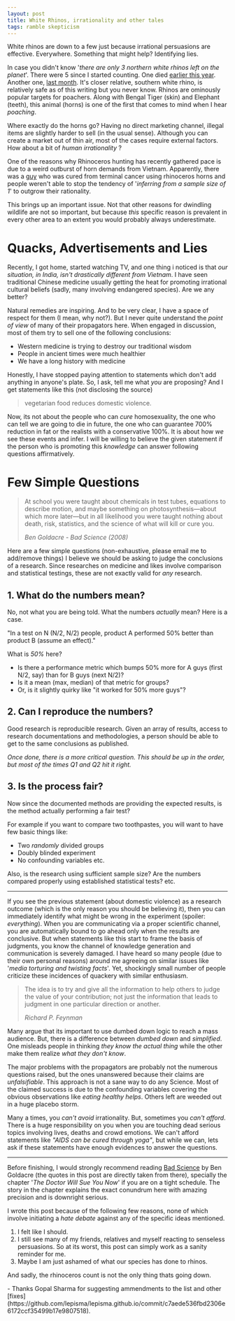 ```yaml
---
layout: post
title: White Rhinos, irrationality and other tales
tags: ramble skepticism
---
```


<p class="post-intro" markdown="1">
White rhinos are down to a few just because irrational persuasions are
effective. Everywhere. Something that might help? Identifying lies.
</p>
<!--more-->

<span class="dropcap">I</span>n case you didn't know '*there are only 3 northern
white rhinos left on the planet*'. There were 5 since I started counting. One
died
[earlier this year](http://edition.cnn.com/2015/07/29/world/northern-rhino-dies/).
Another one,
[last month](http://www.wired.com/2015/11/death-endangered-rhino-leaves-three-world/).
It's closer relative, southern white rhino, is relatively safe as of this
writing but you never know. Rhinos are ominously popular targets for poachers.
Along with Bengal Tiger (skin) and Elephant (teeth), this animal (horns) is one
of the first that comes to mind when I hear *poaching*.

Where exactly do the horns go? Having no direct marketing channel, illegal items
are slightly harder to sell (in the usual sense). Although you can create a
market out of thin air, most of the cases require external factors. How about a
bit of *human irrationality* ?

One of the reasons why Rhinoceros hunting has recently gathered pace is due to a
weird outburst of horn demands from Vietnam. Apparently, there was a
[guy](http://qz.com/82302/theres-a-country-that-will-pay-300000-per-rhino-horn-to-cure-cancer-and-hangovers-and-its-wiping-out-rhinos/)
who was cured from terminal cancer using rhinoceros horns and people weren't
able to stop the tendency of '*inferring from a sample size of 1*' to outgrow
their rationality.

This brings up an important issue. Not that other reasons for dwindling wildlife
are not so important, but because *this* specific reason is prevalent in every
other area to an extent you would probably always underestimate.

# Quacks, Advertisements and Lies

Recently, I got home, started watching TV, and one thing i noticed is that *our
situation, in India, isn't drastically different from Vietnam*. I have seen
traditional Chinese medicine usually getting the heat for promoting irrational
cultural beliefs (sadly, many involving endangered species). Are we any better?

Natural remedies are inspiring. And to be very clear, I have a space of respect
for them (I mean, why not?). But I never quite understand the *point of view* of
many of their propagators here. When engaged in discussion, most of them try to
sell one of the following conclusions:

- Western medicine is trying to destroy our traditional wisdom
- People in ancient times were much healthier
- We have a long history with medicine

Honestly, I have stopped paying attention to statements which don't add anything
in anyone's plate. So, I ask, tell me what *you* are proposing? And I get
statements like this (not disclosing the source)

> vegetarian food reduces domestic violence.

Now, its not about the people who can *cure* homosexuality, the one who can tell
we are going to die in future, the one who can guarantee 700% reduction in fat
or the realists with a conservative 100%. It is about how *we* see these
events and infer. I will be willing to believe the given statement if the person
who is promoting this *knowledge* can answer following questions affirmatively.

# Few Simple Questions

<blockquote>
<p>
At school you were taught about chemicals in test tubes, equations to describe
motion, and maybe something on photosynthesis—about which more later—but in all
likelihood you were taught nothing about death, risk, statistics, and the
science of what will kill or cure you.
</p>
<footer>
<cite title="Bad Science">Ben Goldacre - Bad Science (2008)</cite>
</footer>
</blockquote>

Here are a few simple questions (non-exhaustive, please email me to add/remove
things) I believe we should be asking to judge the conclusions of a research.
Since researches on medicine and likes involve comparison and statistical
testings, these are not exactly valid for *any* research.

## 1. What do the numbers mean?

No, not what you are being told. What the numbers *actually* mean? Here is a
case.

"In a test on N (N/2, N/2) people, product A performed 50% better than product
B (assume an effect)."

What is *50%* here?

- Is there a performance metric which bumps 50% more for A guys (first N/2, say)
  than for B guys (next N/2)?
- Is it a mean (max, median) of that metric for groups?
- Or, is it slightly quirky like "it worked for 50% more guys"?

## 2. Can I reproduce the numbers?

Good research is reproducible research. Given an array of results, access to
research documentations and methodologies, a person should be able to get to the
same conclusions as published.

*Once done, there is a more critical question. This should be up in the order,
but most of the times Q1 and Q2 hit it right.*

## 3. Is the process fair?

Now since the documented methods are providing the expected results, is the
method actually performing a fair test?

For example if you want to compare two toothpastes, you will want to have few
basic things like:

- Two *randomly* divided groups
- Doubly blinded experiment
- No confounding variables etc.

Also, is the research using sufficient sample size? Are the numbers compared
properly using established statistical tests? etc.

---

If you see the previous statement (about domestic violence) as a research
outcome (which is the only reason you should be believing it), then you can
immediately identify what might be wrong in the experiment (spoiler:
*everything*). When you are communicating via a proper scientific channel, you
are automatically bound to go ahead only when the results are conclusive. But
when statements like this start to frame the basis of judgments, you know the
channel of knowledge generation and communication is severely damaged. I have
heard so many people (due to their own personal reasons) around me agreeing on
similar issues like '*media torturing and twisting facts*'. Yet, shockingly
small number of people criticize these incidences of quackery with similar
enthusiasm.

<blockquote>
<p>
The idea is to try and give all the information to help others to judge the
value of your contribution; not just the information that leads to judgment in
one particular direction or another.
</p>
<footer>
<cite title="Richard P. Feynman">Richard P. Feynman</cite>
</footer>
</blockquote>

Many argue that its important to use dumbed down logic to reach a mass audience.
But, there is a difference between *dumbed down* and *simplified*. One misleads
people in thinking *they know the actual thing* while the other make them
realize *what they don't know*.

The major problems with the propagators are probably not the numerous questions
raised, but the ones unanswered because their claims are *unfalsifiable*. This
approach is not a sane way to do any Science. Most of the claimed success is due
to the confounding variables covering the obvious observations like *eating
healthy helps*. Others left are weeded out in a huge placebo storm.

Many a times, you *can't avoid* irrationality. But, sometimes you *can't
afford*. There is a huge responsibility on you when you are touching dead
serious topics involving lives, deaths and crowd emotions. We can't afford
statements like *"AIDS can be cured through yoga"*, but while we can, lets ask
if these statements have enough evidences to answer the questions.

---

Before finishing, I would strongly recommend reading
[Bad Science](https://www.goodreads.com/book/show/3272165-bad-science) by Ben
Goldacre (the quotes in this post are directly taken from there), specially the
chapter '*The Doctor Will Sue You Now*' if you are on a tight schedule. The
story in the chapter explains the exact conundrum here with amazing precision
and is downright serious.

I wrote this post because of the following few reasons, none of which involve
initiating a *hate debate* against any of the specific ideas mentioned.

1. I felt like I should.
2. I still see many of my friends, relatives and myself reacting to senseless
   persuasions. So at its worst, this post can simply work as a sanity reminder
   for me.
3. Maybe I am just ashamed of what our species has done to rhinos.

And sadly, the rhinoceros count is not the only thing thats going down.

<div class="edits" markdown="1">
- Thanks Gopal Sharma for suggesting ammendments to the list and other
   [fixes](https://github.com/lepisma/lepisma.github.io/commit/c7aede536fbd2306e6172ccf35499b17e9807518).
</div>
